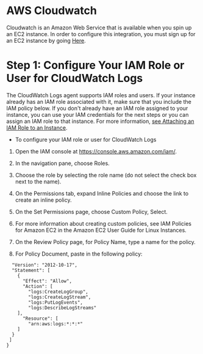 # AWS Cloudwatch
  Cloudwatch is an Amazon Web Service that is available when you spin up an EC2 instance. In order to configure this integration, you must sign up for an EC2 instance by going [Here](https://www.amazon.com/ap/signin?openid.assoc_handle=aws&openid.return_to=https%3A%2F%2Fsignin.aws.amazon.com%2Foauth%3Fresponse_type%3Dcode%26client_id%3Darn%253Aaws%253Aiam%253A%253A015428540659%253Auser%252Fiam%26redirect_uri%3Dhttps%253A%252F%252Fconsole.aws.amazon.com%252Fiam%252Fhome%253Fstate%253DhashArgs%252523%25252Fhome%2526isauthcode%253Dtrue%26noAuthCookie%3Dtrue&openid.mode=checkid_setup&openid.ns=http%3A%2F%2Fspecs.openid.net%2Fauth%2F2.0&openid.identity=http%3A%2F%2Fspecs.openid.net%2Fauth%2F2.0%2Fidentifier_select&openid.claimed_id=http%3A%2F%2Fspecs.openid.net%2Fauth%2F2.0%2Fidentifier_select&action=&disableCorpSignUp=&clientContext=&marketPlaceId=&poolName=&authCookies=&pageId=aws.ssop&siteState=registered%2Cen_US&accountStatusPolicy=P1&sso=&openid.pape.preferred_auth_policies=MultifactorPhysical&openid.pape.max_auth_age=120&openid.ns.pape=http%3A%2F%2Fspecs.openid.net%2Fextensions%2Fpape%2F1.0&server=%2Fap%2Fsignin%3Fie%3DUTF8&accountPoolAlias=&forceMobileApp=0&language=en_US&forceMobileLayout=0).


# Step 1: Configure Your IAM Role or User for CloudWatch Logs

The CloudWatch Logs agent supports IAM roles and users. If your instance already has an IAM role associated with it, make sure that you include the IAM policy below. If you don't already have an IAM role assigned to your instance, you can use your IAM credentials for the next steps or you can assign an IAM role to that instance. For more information, [see Attaching an IAM Role to an Instance](http://docs.aws.amazon.com/AWSEC2/latest/UserGuide/iam-roles-for-amazon-ec2.html#attach-iam-role).

* To configure your IAM role or user for CloudWatch Logs

1. Open the IAM console at https://console.aws.amazon.com/iam/.

1. In the navigation pane, choose Roles.

1. Choose the role by selecting the role name (do not select the check box next to the name).

1. On the Permissions tab, expand Inline Policies and choose the link to create an inline policy.

1. On the Set Permissions page, choose Custom Policy, Select.

1. For more information about creating custom policies, see IAM Policies for Amazon EC2 in the Amazon EC2 User Guide for Linux Instances.

1. On the Review Policy page, for Policy Name, type a name for the policy.

1. For Policy Document, paste in the following policy:

``` {
  "Version": "2012-10-17",
  "Statement": [
    {
      "Effect": "Allow",
      "Action": [
        "logs:CreateLogGroup",
        "logs:CreateLogStream",
        "logs:PutLogEvents",
        "logs:DescribeLogStreams"
    ],
      "Resource": [
        "arn:aws:logs:*:*:*"
    ]
  }
 ]
}
```
